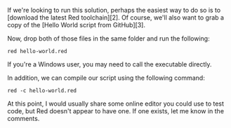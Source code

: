 If we're looking to run this solution, perhaps the easiest way to do so
is to [download the latest Red toolchain][2]. Of course, we'll also want
to grab a copy of the [Hello World script from GitHub][3].

Now, drop both of those files in the same folder and run the following:

```console
red hello-world.red
```

If you're a Windows user, you may need to call the executable directly.

In addition, we can compile our script using the following command:

```console
red -c hello-world.red
```

At this point, I would usually share some online editor you could use to test
code, but Red doesn't appear to have one. If one exists, let me know in
the comments.
